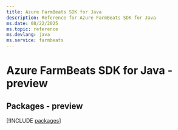 ```yaml
---
title: Azure FarmBeats SDK for Java
description: Reference for Azure FarmBeats SDK for Java
ms.date: 08/22/2025
ms.topic: reference
ms.devlang: java
ms.service: farmbeats
---
```

# Azure FarmBeats SDK for Java - preview
## Packages - preview
[!INCLUDE [packages](farmbeats-index.md)]